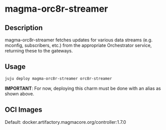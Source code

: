 # magma-orc8r-streamer

## Description
magma-orc8r-streamer fetches updates for various data streams (e.g. mconfig, subscribers, etc.) from the appropriate Orchestrator service, returning these to the gateways.


## Usage

```bash
juju deploy magma-orc8r-streamer orc8r-streamer
```

**IMPORTANT**: For now, deploying this charm must be done with an alias as shown above.

## OCI Images

Default: docker.artifactory.magmacore.org/controller:1.7.0
